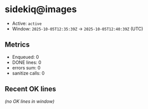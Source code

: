 # sidekiq@images

- Active: `active`
- Window: `2025-10-05T12:35:39Z` → `2025-10-05T12:40:39Z` (UTC)

## Metrics
- Enqueued: 0
- DONE lines: 0
- errors sum: 0
- sanitize calls: 0

## Recent OK lines
_(no OK lines in window)_
